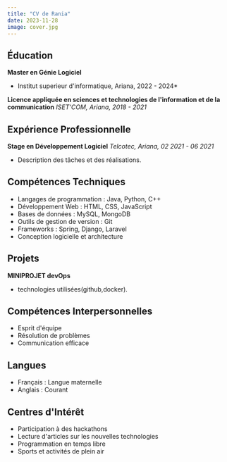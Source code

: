 ```yaml
---
title: "CV de Rania"
date: 2023-11-28
image: cover.jpg
---
```


## Éducation

**Master en Génie Logiciel**

* Institut superieur d'informatique, Ariana, 2022 - 2024*

**Licence appliquée en sciences et technologies de l'information et de la communication**
*ISET'COM, Ariana, 2018 - 2021*

## Expérience Professionnelle

**Stage en Développement Logiciel**
*Telcotec, Ariana, 02 2021 - 06 2021*

* Description des tâches et des réalisations.

## Compétences Techniques

* Langages de programmation : Java, Python, C++
* Développement Web : HTML, CSS, JavaScript
* Bases de données : MySQL, MongoDB
* Outils de gestion de version : Git
* Frameworks : Spring, Django, Laravel
* Conception logicielle et architecture

## Projets

**MINIPROJET devOps**

* technologies utilisées(github,docker).

## Compétences Interpersonnelles

* Esprit d'équipe
* Résolution de problèmes
* Communication efficace

## Langues

* Français : Langue maternelle
* Anglais : Courant

## Centres d'Intérêt

* Participation à des hackathons
* Lecture d'articles sur les nouvelles technologies
* Programmation en temps libre
* Sports et activités de plein air
